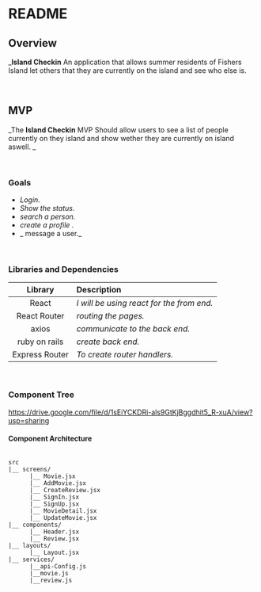 # README

## Overview

_**Island Checkin** An application that allows summer residents of Fishers Island let others that they are currently on the island and see who else is.



<br>

## MVP

_The **Island Checkin** MVP Should allow users to see a list of people currently on they island and show wether they are currently on island aswell. _

<br>

### Goals

- _Login._
- _Show the status._
- _search a person._
- _create a profile ._
- _ message a user._

<br>

### Libraries and Dependencies



|     Library      | Description                                |
| :--------------: | :----------------------------------------- |
|      React       | _I will be using react for the from end._ |
|   React Router   | _routing the pages._ |
|       axios      | _communicate to the back end._ |
|  ruby on rails   | _create back end._ |
|  Express Router  | _To create router handlers._ |

<br>

### Component Tree

https://drive.google.com/file/d/1sEiYCKDRi-als9GtKjBggdhit5_R-xuA/view?usp=sharing

#### Component Architecture


``` structure

src
|__ screens/
      |__ Movie.jsx
      |__ AddMovie.jsx
      |__ CreateReview.jsx
      |__ SignIn.jsx
      |__ SignUp.jsx
      |__ MovieDetail.jsx
      |__ UpdateMovie.jsx
|__ components/
      |__ Header.jsx
      |__ Review.jsx
|__ layouts/
      |__ Layout.jsx
|__ services/
      |__api-Config.js
      |__movie.js
      |__review.js

```
